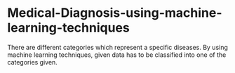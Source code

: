 # Medical-Diagnosis-using-machine-learning-techniques
There are different categories which represent a specific diseases. By using machine learning techniques, given data has to be classified into one of the categories given.
